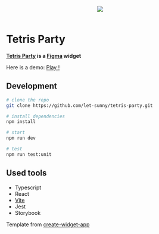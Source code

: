 <p align="center">
  <img src="./src/public/cover.gif">
  <br />
  <br />
</p>

# Tetris Party

**[Tetris Party](https://www.figma.com/community/widget/1067458900580099402/Tetris-Party) is a [Figma](https://figma.com/) widget**

Here is a demo: [Play !](https://little-mighty-snickerdoodle.glitch.me/)

## Development

```bash
# clone the repo
git clone https://github.com/let-sunny/tetris-party.git

# install dependencies
npm install

# start
npm run dev

# test
npm run test:unit
```

## Used tools

- Typescript
- React
- [Vite](https://vitejs.dev/)
- Jest
- Storybook

Template from [create-widget-app](https://github.com/figma/widget-samples/tree/main/create-widget-app)
